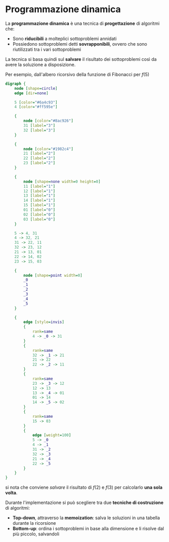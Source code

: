 # Programmazione dinamica

La **programmazione dinamica** è una tecnica di **progettazione** di algoritmi che:
- Sono **riducibili** a molteplici sottoproblemi annidati
- Possiedono sottoproblemi detti **sovrapponibili**, ovvero che sono riutilizzati tra i vari sottoproblemi

La tecnica si basa quindi sul **salvare** il risultato dei sottoproblemi così da avere la soluzione a disposizione.

Per esempio, dall'albero ricorsivo della funzione di Fibonacci per $f(5)$
```dot process
digraph {
	node [shape=circle]
	edge [dir=none]

	5 [color="#6a4c93"]
	4 [color="#ff595e"]

	{
		node [color="#8ac926"]
		31 [label="3"]
		32 [label="3"]
	}

	{
		node [color="#1982c4"]
		21 [label="2"]
		22 [label="2"]
		23 [label="2"]
	}

	{
		node [shape=none width=0 height=0]
		11 [label="1"]
		12 [label="1"]
		13 [label="1"]
		14 [label="1"]
		15 [label="1"]
		01 [label="0"]
		02 [label="0"]
		03 [label="0"]
	}

	5 -> 4, 31
	4 -> 32, 21
	31 -> 22, 11
	32 -> 23, 12
	21 -> 13, 01
	22 -> 14, 02
	23 -> 15, 03

	{
		node [shape=point width=0]
		_0
		_1
		_2
		_3
		_4
		_5
	}

	{
		edge [style=invis]
		{
			rank=same
			4 -> _0 -> 31
		}
		{
			rank=same
			32 -> _1 -> 21
			21 -> 22
			22 -> _2 -> 11
		}
		{
			rank=same
			23 -> _3 -> 12
			12 -> 13
			13 -> _4 -> 01
			01 -> 14
			14 -> _5 -> 02
		}
		{
			rank=same
			15 -> 03
		}
		{
			edge [weight=100]
			5 -> _0
			4 -> _1
			31 -> _2
			32 -> _3
			21 -> _4
			22 -> _5
		}
	}
}
```
si nota che conviene _salvare_ il risultato di $f(2)$ e $f(3)$ per calcolarlo **una sola volta**.

Durante l'implementazione si può scegliere tra due **tecniche di costruzione** di algoritmi:
- **Top-down**, attraverso la **memoization**: salva le soluzioni in una tabella durante la ricorsione
- **Bottom-up**: ordina i sottoproblemi in base alla dimensione e li risolve dal più piccolo, salvandoli

